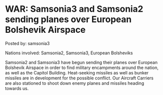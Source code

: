 # WAR: Samsonia3 and Samsonia2 sending planes over European Bolshevik Airspace

Posted by: samsonia3

Nations involved: Samsonia2, Samsonia3, European Bolsheviks

Samsonia2 and Samsonia3 have begun sending their planes over European Bolshevik Airspace in order to find military encampments around the nation, as well as the Capitol Building. Heat-seeking missiles as well as bunker missiles are in development for the possible conflict. Our Aircraft Carriers are also stationed to shoot down enemy planes and missiles heading towards us.